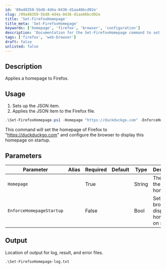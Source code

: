 ```yaml
---
id: '09a48350-5bd8-4d4a-8436-d1aa46bcd92e'
slug: /09a48350-5bd8-4d4a-8436-d1aa46bcd92e
title: 'Set-FirefoxHomepage'
title_meta: 'Set-FirefoxHomepage'
keywords: ['homepage', 'firefox', 'browser', 'configuration']
description: 'Documentation for the Set-FirefoxHomepage command to set and enforce the homepage in Firefox.'
tags: ['firefox', 'web-browser']
draft: false
unlisted: false
---
```


## Description
Applies a homepage to Firefox.

## Usage
1. Sets up the JSON item.
2. Applies the JSON item to the Firefox file.

```powershell
.\Set-FirefoxHomepage.ps1 -Homepage "https://duckduckgo.com" -EnforceHomepageStartup
```
This command will set the homepage of Firefox to "https://duckduckgo.com" and configure the browser to display this homepage on startup.

## Parameters
| Parameter                   | Alias | Required | Default | Type   | Description                                                       |
|-----------------------------|-------|----------|---------|--------|-------------------------------------------------------------------|
| `Homepage`                  |       | True     |         | String | The URL to the desired homepage.                                 |
| `EnforceHomepageStartup`     |       | False    |         | Bool   | Sets the browser to display the homepage on startup.            |

## Output
Location of output for log, result, and error files.

```
.\Set-FirefoxHomepage-log.txt
```

